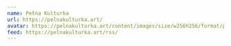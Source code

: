 ```yaml
---
name: Pełna Kulturka
url: https://pelnakulturka.art/
avatar: https://pelnakulturka.art/content/images/size/w256h256/format/png/2023/03/logo.svg
feed: https://pelnakulturka.art/rss/
---
```

